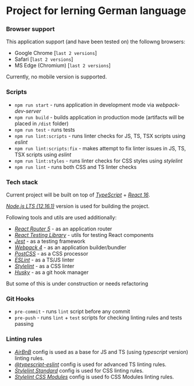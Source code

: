 # Project for lerning German language

### Browser support

This application support (and have been tested on) the followng browsers:

* Google Chrome [`last 2 versions`]
* Safari [`last 2 versions`]
* MS Edge (Chromium) [`last 2 versions`]

Currently, no mobile version is supported.

### Scripts

* `npm run start` - runs application in development mode via *webpack-dev-server*
* `npm run build` - builds application in production mode (artifacts will be placed in `/dist` folder)
* `npm run test` - runs tests
* `npm run lint:scripts` - runs linter checks for JS, TS, TSX scripts using *eslint*
* `npm run lint:scripts:fix` - makes attempt to fix linter issues in JS, TS, TSX scripts using *eslint*
* `npm run lint:styles` - runs linter checks for CSS styles using *stylelint*
* `npm run lint` - runs both CSS and TS linter checks

### Tech stack

Current project will be built on top of *[TypeScript](https://www.typescriptlang.org/)* + *[React 16](https://reactjs.org/)*.

*[Node.js LTS (12.16.1)](https://nodejs.org/)* version is used for building the project.

Following tools and utils are used additionally:

* *[React Router 5](https://reacttraining.com/react-router/web)* - as an application router
* *[React Testing Library](https://testing-library.com/docs/react-testing-library/intro)* - utils for testing React components
* *[Jest](https://jestjs.io/)* - as a testing framework
* *[Webpack 4](https://webpack.js.org/)* - as an application builder/bundler
* *[PostCSS](https://postcss.org/)* - as a CSS processor
* *[ESLint](https://eslint.org/)* - as a TS/JS linter
* *[Stylelint](https://stylelint.io/)* - as a CSS linter
* *[Husky](https://github.com/typicode/husky)* - as a git hook manager

But some of this is under construction or needs refactoring

### Git Hooks

* `pre-commit` - runs `lint` script before any commit
* `pre-push` - runs `lint` + `test` scripts for checking linting rules and tests passing

### Linting rules

* *[AirBnB](https://www.npmjs.com/package/eslint-config-airbnb)* config is used as a base for JS and TS (using *typescript* version) linting rules.
* *[@typescript-eslint](https://github.com/typescript-eslint/typescript-eslint)* config is used for advanced TS linting rules.
* *[Stylelint Standard](https://github.com/stylelint/stylelint-config-standard)* config is used for CSS linting rules.
* *[Stylelint CSS Modules](https://www.npmjs.com/package/stylelint-config-css-modules)* config is used fo CSS Modules linting rules.
